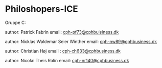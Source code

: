 # Philoshopers-ICE

Gruppe C:

author: Patrick Fabrin email: cph-pf73@cphbuisiness.dk

author: Nicklas Waldemar Seier Winther email: cph-nw89@cphbusiness.dk

author: Christian Høj email : cph-ch633@cphbusiness.dk

author: Nicolai Theis Rolin email: cph-nr140@cphbusiness.dk
